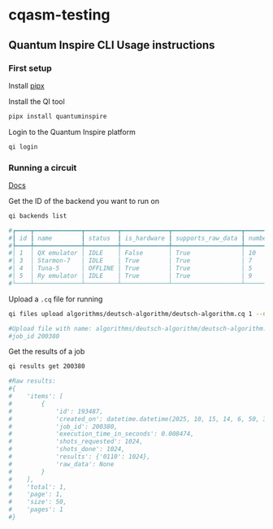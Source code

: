 # cqasm-testing

## Quantum Inspire CLI Usage instructions

### First setup

Install [pipx](https://pipx.pypa.io/stable/installation)

Install the QI tool
```bash
pipx install quantuminspire
```

Login to the Quantum Inspire platform
```bash
qi login
```

### Running a circuit

[Docs](https://pypi.org/project/quantuminspire/)

Get the ID of the backend you want to run on
```bash
qi backends list

#┏━━━━┳━━━━━━━━━━━━━┳━━━━━━━━━┳━━━━━━━━━━━━━┳━━━━━━━━━━━━━━━━━━━┳━━━━━━━━━━━━━━━━━━┳━━━━━━━━━━━━━━━━━━━━━┓
#┃ id ┃ name        ┃ status  ┃ is_hardware ┃ supports_raw_data ┃ number_of_qubits ┃ max_number_of_shots ┃
#┡━━━━╇━━━━━━━━━━━━━╇━━━━━━━━━╇━━━━━━━━━━━━━╇━━━━━━━━━━━━━━━━━━━╇━━━━━━━━━━━━━━━━━━╇━━━━━━━━━━━━━━━━━━━━━┩
#│ 1  │ QX emulator │ IDLE    │ False       │ True              │ 10               │ 2048                │
#│ 3  │ Starmon-7   │ IDLE    │ True        │ True              │ 7                │ 19192               │
#│ 4  │ Tuna-5      │ OFFLINE │ True        │ True              │ 5                │ 19192               │
#│ 5  │ Ry emulator │ IDLE    │ True        │ True              │ 9                │ 1024                │
#└────┴─────────────┴─────────┴─────────────┴───────────────────┴──────────────────┴─────────────────────┘
```

Upload a `.cq` file for running
```bash
qi files upload algorithms/deutsch-algorithm/deutsch-algorithm.cq 1 --num-shots 16

#Upload file with name: algorithms/deutsch-algorithm/deutsch-algorithm.cq
#job_id 200380
```

Get the results of a job
```bash
qi results get 200380

#Raw results:
#{
#    'items': [
#        {
#            'id': 193487,
#            'created_on': datetime.datetime(2025, 10, 15, 14, 6, 50, 392399, tzinfo=TzInfo(0)),
#            'job_id': 200380,
#            'execution_time_in_seconds': 0.008474,
#            'shots_requested': 1024,
#            'shots_done': 1024,
#            'results': {'0110': 1024},
#            'raw_data': None
#        }
#    ],
#    'total': 1,
#    'page': 1,
#    'size': 50,
#    'pages': 1
#}
```
